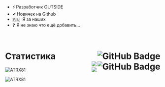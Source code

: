   - ⚡ Разработчик OUTSIDE
  - ✔ Новичек на Github
  - 🇷🇺   Я за наших
  - ❓  Я не знаю что ещё добавить...

<br />

# Статистика<img align="right" src="https://img.shields.io/github/stars/ATRX81?label=Stars&style=social" alt="GitHub Badge"> <a href="https://github.com/ATRX81?tab=followers"><img align="right" src="https://img.shields.io/github/followers/ATRX81?label=Followers&style=social" alt="GitHub Badge"></a> <a href="https://github.com/ATRX81">  <img align="right" src="https://komarev.com/ghpvc/?username=ATRX81"></a>

<p>
  <img align="right"
    src="https://github-readme-stats.vercel.app/api/top-langs/?username=ATRX81&langs_count=8&theme=vision-friendly-dark" />
</p>

<a href="https://github.com/ATRX81"><img alt="ATRX81"
    src="https://github-readme-stats.vercel.app/api?username=ATRX81&show_icons=true&count_private=true&theme=vision-friendly-dark" /></a>

<p><img align="center" src="https://github-readme-streak-stats.herokuapp.com/?user=ATRX81&theme=vision-friendly-dark"
    alt="ATRX81" /></p>
